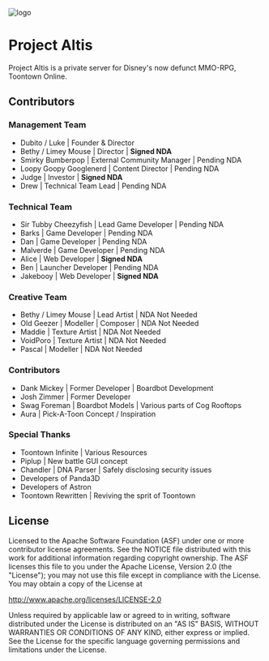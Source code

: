 ![logo](https://projectaltis.com/_assets/_img/logo.png)

# Project Altis
Project Altis is a private server for Disney's now defunct MMO-RPG, Toontown Online.

## Contributors

### Management Team
* Dubito / Luke | Founder & Director
* Bethy / Limey Mouse | Director | **Signed NDA**
* Smirky Bumberpop | External Community Manager | Pending NDA
* Loopy Goopy Googlenerd | Content Director | Pending NDA
* Judge | Investor | **Signed NDA**
* Drew | Technical Team Lead | Pending NDA

### Technical Team
* Sir Tubby Cheezyfish | Lead Game Developer | Pending NDA
* Barks | Game Developer | Pending NDA
* Dan | Game Developer | Pending NDA
* Malverde | Game Developer | Pending NDA
* Alice | Web Developer | **Signed NDA**
* Ben | Launcher Developer | Pending NDA
* Jakebooy | Web Developer | **Signed NDA**

### Creative Team
* Bethy / Limey Mouse | Lead Artist | NDA Not Needed
* Old Geezer | Modeller | Composer | NDA Not Needed
* Maddie | Texture Artist | NDA Not Needed
* VoidPoro | Texture Artist | NDA Not Needed
* Pascal | Modeller | NDA Not Needed

### Contributors
* Dank Mickey | Former Developer | Boardbot Development
* Josh Zimmer | Former Developer
* Swag Foreman | Boardbot Models | Various parts of Cog Rooftops
* Aura | Pick-A-Toon Concept / Inspiration

### Special Thanks
* Toontown Infinite | Various Resources
* Piplup | New battle GUI concept
* Chandler | DNA Parser | Safely disclosing security issues
* Developers of Panda3D
* Developers of Astron
* Toontown Rewritten | Reviving the sprit of Toontown

## License
Licensed to the Apache Software Foundation (ASF) under one or more contributor license agreements. See the NOTICE file distributed with this work for additional information regarding copyright ownership. The ASF licenses this file to you under the Apache License, Version 2.0 (the "License"); you may not use this file except in compliance with the License. You may obtain a copy of the License at

http://www.apache.org/licenses/LICENSE-2.0

Unless required by applicable law or agreed to in writing, software distributed under the License is distributed on an "AS IS" BASIS, WITHOUT WARRANTIES OR CONDITIONS OF ANY KIND, either express or implied. See the License for the specific language governing permissions and limitations under the License.
